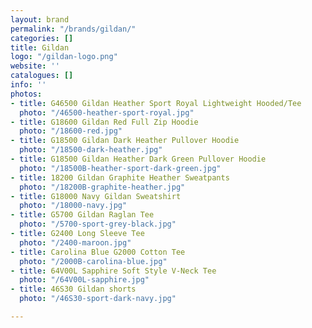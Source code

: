```yaml
---
layout: brand
permalink: "/brands/gildan/"
categories: []
title: Gildan
logo: "/gildan-logo.png"
website: ''
catalogues: []
info: ''
photos:
- title: G46500 Gildan Heather Sport Royal Lightweight Hooded/Tee
  photo: "/46500-heather-sport-royal.jpg"
- title: G18600 Gildan Red Full Zip Hoodie
  photo: "/18600-red.jpg"
- title: G18500 Gildan Dark Heather Pullover Hoodie
  photo: "/18500-dark-heather.jpg"
- title: G18500 Gildan Heather Dark Green Pullover Hoodie
  photo: "/18500B-heather-sport-dark-green.jpg"
- title: 18200 Gildan Graphite Heather Sweatpants
  photo: "/18200B-graphite-heather.jpg"
- title: G18000 Navy Gildan Sweatshirt
  photo: "/18000-navy.jpg"
- title: G5700 Gildan Raglan Tee
  photo: "/5700-sport-grey-black.jpg"
- title: G2400 Long Sleeve Tee
  photo: "/2400-maroon.jpg"
- title: Carolina Blue G2000 Cotton Tee
  photo: "/2000B-carolina-blue.jpg"
- title: 64V00L Sapphire Soft Style V-Neck Tee
  photo: "/64V00L-sapphire.jpg"
- title: 46S30 Gildan shorts
  photo: "/46S30-sport-dark-navy.jpg"

---
```

